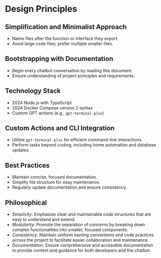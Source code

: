 # Design Principles

## Simplification and Minimalist Approach
- Name files after the function or interface they export.
- Avoid large code files; prefer multiple smaller files.

## Bootstrapping with Documentation
- Begin every chatbot conversation by reading this document.
- Ensure understanding of project principles and requirements.

## Technology Stack
- 2024 Node.js with TypeScript
- 2024 Docker Compose version 2 syntax
- Custom GPT actions (e.g., `gpt-terminal-plus`)

## Custom Actions and CLI Integration
- Utilize `gpt-terminal-plus` for efficient command-line interactions.
- Perform tasks beyond coding, including home automation and database updates.

## Best Practices
- Maintain concise, focused documentation.
- Simplify file structure for easy maintenance.
- Regularly update documentation and ensure consistency.

## Philosophical

- *Simplicity*: Emphasize clear and maintainable code structures that are easy to understand and extend.
- *Modularity*: Promote the separation of concerns by breaking down complex functionalities into smaller, focused components.
- *Consistency*: Maintain uniform naming conventions and code practices across the project to facilitate easier collaboration and maintenance.
- *Documentation*: Ensure comprehensive and accessible documentation to provide context and guidance for both developers and the chatbot.
